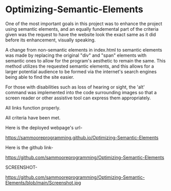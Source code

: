 # Optimizing-Semantic-Elements
One of the most important goals in this project was to enhance the project using semantic elements, and an equally fundemental part of the criteria given was the request to have the website look the exact same as it did before its enhancement, visually speaking.

A change from non-semantic elements in index.html to semantic elements was made by replacing the original "div" and "span" elements with semantic ones to allow for the program's aesthetic to remain the same. This method utilizes the requested semantic elements, and this allows for a larger potential audience to be formed via the internet's search engines being able to find the site easier.

 For those with disabilities such as loss of hearing or sight, the 'alt' command was implemented into the code surrounding images so that a screen reader or other assistive tool can express them appropriately.

All links function properly.

All criteria have been met.

Here is the deployed webpage's url-


https://sammooreprogramming.github.io/Optimizing-Semantic-Elements


Here is the github link-

https://github.com/sammooreprogramming/Optimizing-Semantic-Elements

SCREENSHOT-

https://github.com/sammooreprogramming/Optimizing-Semantic-Elements/blob/main/Screenshot.jpg

